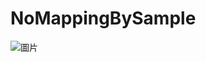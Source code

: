 # NoMappingBySample

![圖片](https://github.com/oange6214/NoMappingBySample/assets/56566911/7aa58357-9b2f-4d3d-a54a-0e4584204be6)
